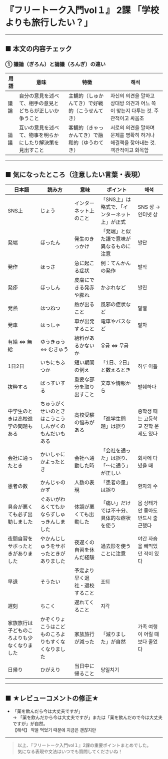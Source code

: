 # 『フリートーク入門vol１』 2課 「学校よりも旅行したい？」

---

## ■ 本文の内容チェック

### ① 議論（ぎろん）と論議（ろんぎ）の違い

| 用語 | 意味 | 特徴 | 해석 |
|-------|---------|-------------|-------|
| 議論 | 自分の意見を述べて、相手の意見とどちらが正しいか争うこと | 主観的（しゅかんてき）で好戦的（こうせんてき） | 자신의 의견을 말하고 상대방 의견과 어느 쪽이 맞는지 다투는 것. 주관적이고 싸움조 |
| 論議 | 互いの意見を述べて、物事を明らかにしたり解決策を見出すこと | 客観的（きゃっかんてき）で融和的（ゆうわてき） | 서로의 의견을 말하며 문제를 명확히 하거나 해결책을 찾아내는 것. 객관적이고 화목함 |

---

## ■ 気になったところ（注意したい言葉・表現）

| 日本語 | 読み方 | 意味 | ポイント | 해석 |
|---------|--------|------|-------------|-------|
| SNS上 | じょう | インターネット上のこと | 「SNS上」は略式で、「インターネット上」が正式 | SNS 상 → 인터넷 상 |
| 発端 | ほったん | 発生のきっかけ | 「発端」と似た語で意味が異なるものに注意 | 발단 |
| 発作 | ほっさ | 急に起こる症状 | 例：てんかんの発作 | 발작 |
| 発疹 | ほっしん | 皮膚にできる発赤や膨れ | かぶれなど | 발진 |
| 発熱 | はつねつ | 熱が出ること | 風邪の症状など | 발열 |
| 発車 | はっしゃ | 車が出発すること | 電車やバスなど | 발차 |
| 有給 ⇔ 無給 | ゆうきゅう ⇔ むきゅう | 給料があるかないか | 유급 ⇔ 무급 |
| 1日2日 | いちにちふつか | 短い期間の例え | 「1日、2日」と数えるとき | 하루 이틀 |
| 抜粋する | ばっすいする | 重要な部分を取り出すこと | 文章や情報から | 발췌하다 |
| 中学生のときは高校進学の問題もある | ちゅうがくせいのときはこうこうしんがくのもんだいもある | 高校受験の悩みがある | 「進学生問題」は誤り | 중학생 때는 고등학교 진학 문제도 있다 |
| 会社に通ったとき | かいしゃにかよったとき | 会社へ通勤した時 | 「会社を通った」は誤り、「～に通う」が正しい | 회사에 다녔을 때 |
| 患者の数 | かんじゃのかず | 人数の表現 | 「患者の量」は誤り | 환자의 수 |
| 具合が悪くても必ず出勤しました | ぐあいがわるくてもかならずしゅっきんしました | 体調が悪くても出勤した | 「痛い」だけでは不十分、具体的な症状を使う | 몸 상태가 안 좋아도 반드시 출근했다 |
| 夜間自習をサボったときがありました | やかんじしゅうをサボったときがありました | 夜遅くの自習を休んだ経験 | 過去形を使うことに注意 | 야간 자습을 빼먹었던 적이 있다 |
| 早退 | そうたい | 予定より早く退社・退校すること | 조퇴 |
| 遅刻 | ちこく | 遅れてくること | 지각 |
| 家族旅行は子どものころよりも少なくなりました | かぞくりょこうはこどものころよりもすくなくなりました | 家族旅行が減った | 「減りました」が自然 | 가족 여행이 어릴 때보다 줄었다 |
| 日帰り | ひがえり | 当日中に帰ること | 당일치기 |

---

## ■ ★レビューコメントの修正★

- 「薬を飲んだら今は大丈夫ですが」  
→ 「薬を飲んだから今は大丈夫ですが」または「薬を飲んだので今は大丈夫ですが」が自然。  
【해석】 약을 먹었기 때문에 지금은 괜찮지만

---

> 以上、『フリートーク入門vol１』2課の重要ポイントまとめでした。  
> 気になる表現や文法はいつでも質問してくださいね！  